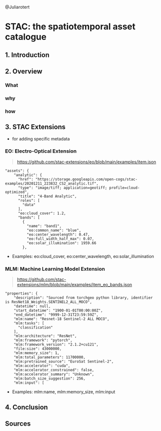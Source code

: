 @Juliarotert

# **STAC: the spatiotemporal asset catalogue**

## 1. Introduction 

## 2. Overview
### What
### why
### how

## 3. STAC Extensions
- for adding specific metadata
### EO: Electro-Optical Extension
> https://github.com/stac-extensions/eo/blob/main/examples/item.json
```
"assets": {
    "analytic": {
      "href": "https://storage.googleapis.com/open-cogs/stac-examples/20201211_223832_CS2_analytic.tif",
      "type": "image/tiff; application=geotiff; profile=cloud-optimized",
      "title": "4-Band Analytic",
      "roles": [
        "data"
      ],
      "eo:cloud_cover": 1.2,
      "bands": [
        {
          "name": "band1",
          "eo:common_name": "blue",
          "eo:center_wavelength": 0.47,
          "eo:full_width_half_max": 0.07,
          "eo:solar_illumination": 1959.66
        },
```
- Examples: eo:cloud_cover, eo:center_wavelength, eo:solar_illumination
### MLM: Machine Learning Model Extension
> https://github.com/stac-extensions/mlm/blob/main/examples/item_eo_bands.json
```
"properties": {
    "description": "Sourced from torchgeo python library, identifier is ResNet18_Weights.SENTINEL2_ALL_MOCO",
    "datetime": null,
    "start_datetime": "1900-01-01T00:00:00Z",
    "end_datetime": "9999-12-31T23:59:59Z",
    "mlm:name": "Resnet-18 Sentinel-2 ALL MOCO",
    "mlm:tasks": [
      "classification"
    ],
    "mlm:architecture": "ResNet",
    "mlm:framework": "pytorch",
    "mlm:framework_version": "2.1.2+cu121",
    "file:size": 43000000,
    "mlm:memory_size": 1,
    "mlm:total_parameters": 11700000,
    "mlm:pretrained_source": "EuroSat Sentinel-2",
    "mlm:accelerator": "cuda",
    "mlm:accelerator_constrained": false,
    "mlm:accelerator_summary": "Unknown",
    "mlm:batch_size_suggestion": 256,
    "mlm:input": [
```
- Examples: mlm:name, mlm:memory_size, mlm:input

## 4. Conclusion

## Sources


